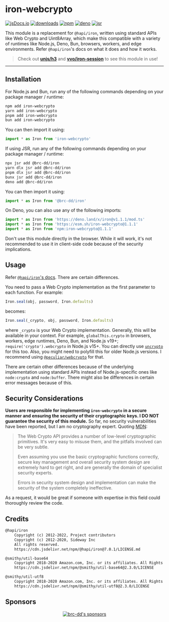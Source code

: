 # iron-webcrypto

[![jsDocs.io](https://img.shields.io/badge/jsDocs.io-reference-blue?style=flat-square)](https://www.jsdocs.io/package/iron-webcrypto)
[![downloads](https://img.shields.io/npm/dm/iron-webcrypto?style=flat-square)](https://www.npmjs.com/package/iron-webcrypto)
[![npm](https://img.shields.io/npm/v/iron-webcrypto?style=flat-square)](https://www.npmjs.com/package/iron-webcrypto)
[![deno](https://img.shields.io/badge/deno-iron@v1.1.1-blue.svg?style=flat-square)](https://deno.land/x/iron@v1.1.1/mod.ts)
[![jsr](https://img.shields.io/badge/jsr-@brc--dd/iron@v1.1.1-blue.svg?style=flat-square)](https://jsr.io/@brc-dd/iron)

This module is a replacement for `@hapi/iron`, written using standard APIs like
Web Crypto and Uint8Array, which make this compatible with a variety of runtimes
like Node.js, Deno, Bun, browsers, workers, and edge environments. Refer
`@hapi/iron`'s docs on what it does and how it works.

> Check out [**unjs/h3**](https://github.com/unjs/h3) and
> [**vvo/iron-session**](https://github.com/vvo/iron-session) to see this module
> in use!

---

## Installation

For Node.js and Bun, run any of the following commands depending on your package
manager / runtime:

```sh
npm add iron-webcrypto
yarn add iron-webcrypto
pnpm add iron-webcrypto
bun add iron-webcrypto
```

You can then import it using:

```ts
import * as Iron from 'iron-webcrypto'
```

If using JSR, run any of the following commands depending on your package
manager / runtime:

```sh
npx jsr add @brc-dd/iron
yarn dlx jsr add @brc-dd/iron
pnpm dlx jsr add @brc-dd/iron
bunx jsr add @brc-dd/iron
deno add @brc-dd/iron
```

You can then import it using:

```ts
import * as Iron from '@brc-dd/iron'
```

On Deno, you can also use any of the following imports:

```ts
import * as Iron from 'https://deno.land/x/iron@v1.1.1/mod.ts'
import * as Iron from 'https://esm.sh/iron-webcrypto@1.1.1'
import * as Iron from 'npm:iron-webcrypto@1.1.1'
```

Don't use this module directly in the browser. While it will work, it's not
recommended to use it in client-side code because of the security implications.

## Usage

Refer [`@hapi/iron`'s docs](https://hapi.dev/module/iron/). There are certain
differences.

You need to pass a Web Crypto implementation as the first parameter to each
function. For example:

```ts
Iron.seal(obj, password, Iron.defaults)
```

becomes:

```ts
Iron.seal(_crypto, obj, password, Iron.defaults)
```

where `_crypto` is your Web Crypto implementation. Generally, this will be
available in your context. For example, `globalThis.crypto` in browsers,
workers, edge runtimes, Deno, Bun, and Node.js v19+;
`require('crypto').webcrypto` in Node.js v15+. You can directly use
[`uncrypto`](https://github.com/unjs/uncrypto) for this too. Also, you might
need to polyfill this for older Node.js versions. I recommend using
[`@peculiar/webcrypto`](https://github.com/PeculiarVentures/webcrypto) for that.

There are certain other differences because of the underlying implementation
using standard APIs instead of Node.js-specific ones like `node:crypto` and
`node:buffer`. There might also be differences in certain error messages because
of this.

## Security Considerations

**Users are responsible for implementing `iron-webcrypto` in a secure manner and
ensuring the security of their cryptographic keys. I DO NOT guarantee the
security of this module.** So far, no security vulnerabilities have been
reported, but I am no cryptography expert. Quoting
[MDN](https://developer.mozilla.org/en-US/docs/Web/API/Web_Crypto_API):

> The Web Crypto API provides a number of low-level cryptographic primitives.
> It's very easy to misuse them, and the pitfalls involved can be very subtle.
>
> Even assuming you use the basic cryptographic functions correctly, secure key
> management and overall security system design are extremely hard to get right,
> and are generally the domain of specialist security experts.
>
> Errors in security system design and implementation can make the security of
> the system completely ineffective.

As a request, it would be great if someone with expertise in this field could
thoroughly review the code.

## Credits

```txt
@hapi/iron
    Copyright (c) 2012-2022, Project contributors
    Copyright (c) 2012-2020, Sideway Inc
    All rights reserved.
    https://cdn.jsdelivr.net/npm/@hapi/iron@7.0.1/LICENSE.md

@smithy/util-base64
    Copyright 2018-2020 Amazon.com, Inc. or its affiliates. All Rights Reserved.
    https://cdn.jsdelivr.net/npm/@smithy/util-base64@2.3.0/LICENSE

@smithy/util-utf8
    Copyright 2018-2020 Amazon.com, Inc. or its affiliates. All Rights Reserved.
    https://cdn.jsdelivr.net/npm/@smithy/util-utf8@2.3.0/LICENSE
```

## Sponsors

<p align="center">
  <a href="https://cdn.jsdelivr.net/gh/brc-dd/static/sponsors.svg">
    <img alt="brc-dd's sponsors" src='https://cdn.jsdelivr.net/gh/brc-dd/static/sponsors.svg'/>
  </a>
</p>
